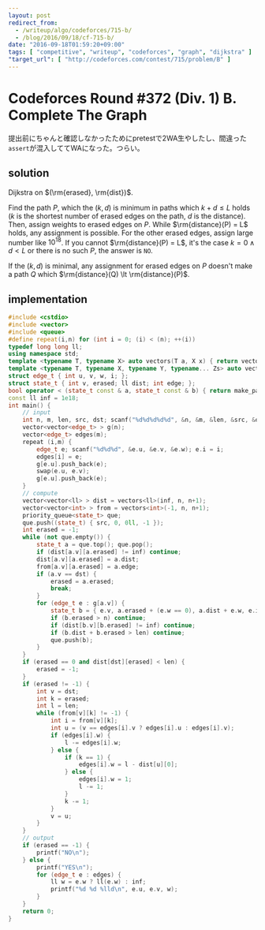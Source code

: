 ```yaml
---
layout: post
redirect_from:
  - /writeup/algo/codeforces/715-b/
  - /blog/2016/09/18/cf-715-b/
date: "2016-09-18T01:59:20+09:00"
tags: [ "competitive", "writeup", "codeforces", "graph", "dijkstra" ]
"target_url": [ "http://codeforces.com/contest/715/problem/B" ]
---
```


# Codeforces Round #372 (Div. 1) B. Complete The Graph

提出前にちゃんと確認しなかったためにpretestで$2$WA生やしたし、間違った`assert`が混入しててWAになった。つらい。

## solution

Dijkstra on $(\rm{erased}, \rm{dist})$.

Find the path $P$, which the $(k, d)$ is minimum in paths which $k + d \le L$ holds ($k$ is the shortest number of erased edges on the path, $d$ is the distance).
Then, assign weights to erased edges on $P$. While $\rm{distance}(P) = L$ holds, any assignment is possible.
For the other erased edges, assign large number like $10^{18}$.
If you cannot $\rm{distance}(P) = L$, it's the case $k = 0 \land d \lt L$ or there is no such $P$, the answer is `NO`.

If the $(k, d)$ is minimal, any assignment for erased edges on $P$ doesn't make a path $Q$ which $\rm{distance}(Q) \lt \rm{distance}(P)$.

## implementation

``` c++
#include <cstdio>
#include <vector>
#include <queue>
#define repeat(i,n) for (int i = 0; (i) < (n); ++(i))
typedef long long ll;
using namespace std;
template <typename T, typename X> auto vectors(T a, X x) { return vector<T>(x, a); }
template <typename T, typename X, typename Y, typename... Zs> auto vectors(T a, X x, Y y, Zs... zs) { auto cont = vectors(a, y, zs...); return vector<decltype(cont)>(x, cont); }
struct edge_t { int u, v, w, i; };
struct state_t { int v, erased; ll dist; int edge; };
bool operator < (state_t const & a, state_t const & b) { return make_pair(- a.erased, - a.dist) < make_pair(- b.erased, - b.dist); } // weak
const ll inf = 1e18;
int main() {
    // input
    int n, m, len, src, dst; scanf("%d%d%d%d%d", &n, &m, &len, &src, &dst);
    vector<vector<edge_t> > g(n);
    vector<edge_t> edges(m);
    repeat (i,m) {
        edge_t e; scanf("%d%d%d", &e.u, &e.v, &e.w); e.i = i;
        edges[i] = e;
        g[e.u].push_back(e);
        swap(e.u, e.v);
        g[e.u].push_back(e);
    }
    // compute
    vector<vector<ll> > dist = vectors<ll>(inf, n, n+1);
    vector<vector<int> > from = vectors<int>(-1, n, n+1);
    priority_queue<state_t> que;
    que.push((state_t) { src, 0, 0ll, -1 });
    int erased = -1;
    while (not que.empty()) {
        state_t a = que.top(); que.pop();
        if (dist[a.v][a.erased] != inf) continue;
        dist[a.v][a.erased] = a.dist;
        from[a.v][a.erased] = a.edge;
        if (a.v == dst) {
            erased = a.erased;
            break;
        }
        for (edge_t e : g[a.v]) {
            state_t b = { e.v, a.erased + (e.w == 0), a.dist + e.w, e.i };
            if (b.erased > n) continue;
            if (dist[b.v][b.erased] != inf) continue;
            if (b.dist + b.erased > len) continue;
            que.push(b);
        }
    }
    if (erased == 0 and dist[dst][erased] < len) {
        erased = -1;
    }
    if (erased != -1) {
        int v = dst;
        int k = erased;
        int l = len;
        while (from[v][k] != -1) {
            int i = from[v][k];
            int u = (v == edges[i].v ? edges[i].u : edges[i].v);
            if (edges[i].w) {
                l -= edges[i].w;
            } else {
                if (k == 1) {
                    edges[i].w = l - dist[u][0];
                } else {
                    edges[i].w = 1;
                    l -= 1;
                }
                k -= 1;
            }
            v = u;
        }
    }
    // output
    if (erased == -1) {
        printf("NO\n");
    } else {
        printf("YES\n");
        for (edge_t e : edges) {
            ll w = e.w ? ll(e.w) : inf;
            printf("%d %d %lld\n", e.u, e.v, w);
        }
    }
    return 0;
}
```
